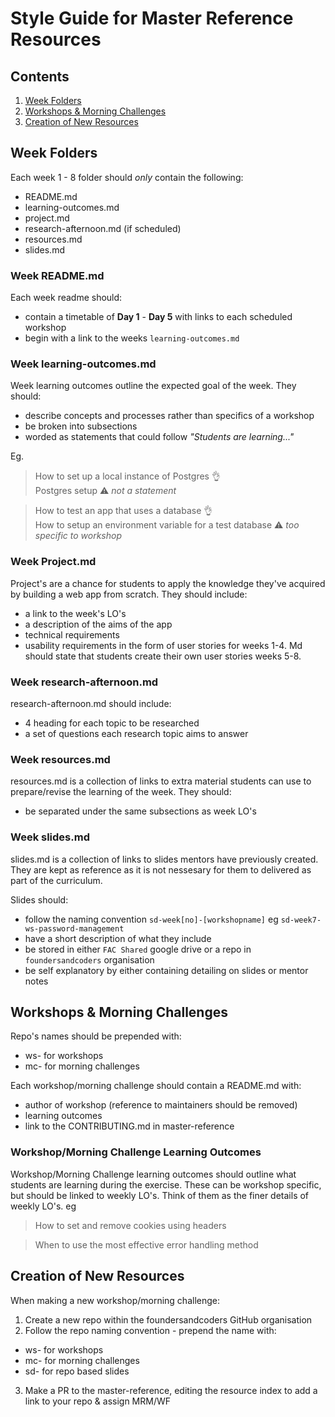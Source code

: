 # Style Guide for Master Reference Resources

## Contents
1. [Week Folders](#week-folders)
2. [Workshops & Morning Challenges](#workshops-amp-morning-challenges)
3. [Creation of New Resources](#creation-of-new-resources)

## Week Folders
Each week 1 - 8 folder should _only_ contain the following:
- README.md
- learning-outcomes.md
- project.md
- research-afternoon.md (if scheduled)
- resources.md
- slides.md

### Week README.md
Each week readme should:
- contain a timetable of **Day 1** - **Day 5** with links to each scheduled workshop
- begin with a link to the weeks `learning-outcomes.md`

### Week learning-outcomes.md
Week learning outcomes outline the expected goal of the week. They should:
- describe concepts and processes rather than specifics of a workshop
- be broken into subsections
- worded as statements that could follow _"Students are learning..."_

Eg.
> How to set up a local instance of Postgres :ok_hand:  
> Postgres setup :warning: _not a statement_

> How to test an app that uses a database :ok_hand:  
> How to setup an environment variable for a test database :warning: _too specific to workshop_
>

### Week Project.md
Project's are a chance for students to apply the knowledge they've acquired by building a web app from scratch. They should include:
- a link to the week's LO's
- a description of the aims of the app
- technical requirements
- usability requirements in the form of user stories for weeks 1-4. Md should state that students create their own user stories weeks 5-8.

### Week research-afternoon.md
research-afternoon.md should include:
- 4 heading for each topic to be researched
- a set of questions each research topic aims to answer

### Week resources.md
resources.md is a collection of links to extra material students can use to prepare/revise the learning of the week. They should:
- be separated under the same subsections as week LO's

### Week slides.md
slides.md is a collection of links to slides mentors have previously created. They are kept as reference as it is not nessesary for them to delivered as part of the curriculum.

Slides should:
- follow the naming convention `sd-week[no]-[workshopname]` eg `sd-week7-ws-password-management`
- have a short description of what they include
- be stored in either `FAC Shared` google drive or a repo in `foundersandcoders` organisation 
- be self explanatory by either containing detailing on slides or mentor notes

## Workshops & Morning Challenges
Repo's names should be prepended with:
- ws- for workshops
- mc- for morning challenges

Each workshop/morning challenge should contain a README.md with:
- author of workshop (reference to maintainers should be removed)
- learning outcomes
- link to the CONTRIBUTING.md in master-reference

### Workshop/Morning Challenge Learning Outcomes
Workshop/Morning Challenge learning outcomes should outline what students are learning during the exercise. These can be workshop specific, but should be linked to weekly LO's. Think of them as the finer details of weekly LO's.
eg
> How to set and remove cookies using headers

> When to use the most effective error handling method


## Creation of New Resources
When making a new workshop/morning challenge:
1. Create a new repo within the foundersandcoders GitHub organisation
2. Follow the repo naming convention - prepend the name with:
- ws- for workshops
- mc- for morning challenges
- sd- for repo based slides

3. Make a PR to the master-reference, editing the resource index to add a link to your repo & assign MRM/WF
